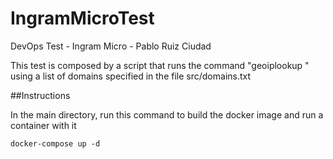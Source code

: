 # IngramMicroTest
DevOps Test - Ingram Micro - Pablo Ruiz Ciudad

This test is composed by a script that runs the command "geoiplookup <domain>" using
a list of domains specified in the file src/domains.txt

##Instructions

In the main directory, run this command to build the docker image and run a container with it
```
docker-compose up -d
```

